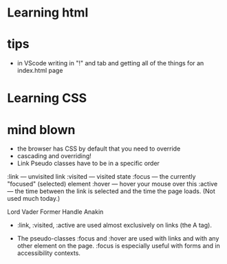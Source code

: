 # Learning html

# tips
- in VScode writing in "!" and tab and getting all of the things for an index.html page

# Learning CSS

# mind blown
- the browser has CSS by default that you need to override
- cascading and overriding!
- Link Pseudo classes have to be in a specific order

:link — unvisited link
:visited — visited state
:focus — the currently "focused" (selected) element
:hover — hover your mouse over this
:active — the time between the link is selected and the time the page loads. (Not used much today.)

Lord Vader Former Handle Anakin

- :link, :visited, :active are used almost exclusively on links (the A tag).

- The pseudo-classes :focus and :hover are used with links and with any other element on the page. :focus is especially useful with forms and in accessibility contexts.


